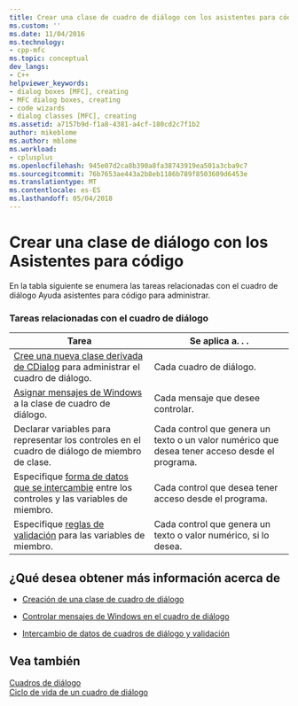```yaml
---
title: Crear una clase de cuadro de diálogo con los asistentes para código | Documentos de Microsoft
ms.custom: ''
ms.date: 11/04/2016
ms.technology:
- cpp-mfc
ms.topic: conceptual
dev_langs:
- C++
helpviewer_keywords:
- dialog boxes [MFC], creating
- MFC dialog boxes, creating
- code wizards
- dialog classes [MFC], creating
ms.assetid: a7157b9d-f1a8-4381-a4cf-180cd2c7f1b2
author: mikeblome
ms.author: mblome
ms.workload:
- cplusplus
ms.openlocfilehash: 945e07d2ca8b390a8fa38743919ea501a3cba9c7
ms.sourcegitcommit: 76b7653ae443a2b8eb1186b789f8503609d6453e
ms.translationtype: MT
ms.contentlocale: es-ES
ms.lasthandoff: 05/04/2018
---
```

# <a name="creating-a-dialog-class-with-code-wizards"></a>Crear una clase de diálogo con los Asistentes para código
En la tabla siguiente se enumera las tareas relacionadas con el cuadro de diálogo Ayuda asistentes para código para administrar.  
  
### <a name="dialog-related-tasks"></a>Tareas relacionadas con el cuadro de diálogo  
  
|Tarea|Se aplica a. . .|  
|----------|--------------------|  
|[Cree una nueva clase derivada de CDialog](../mfc/creating-your-dialog-class.md) para administrar el cuadro de diálogo.|Cada cuadro de diálogo.|  
|[Asignar mensajes de Windows](../mfc/handling-windows-messages-in-your-dialog-box.md) a la clase de cuadro de diálogo.|Cada mensaje que desee controlar.|  
|Declarar variables para representar los controles en el cuadro de diálogo de miembro de clase.|Cada control que genera un texto o un valor numérico que desea tener acceso desde el programa.|  
|Especifique [forma de datos que se intercambie](../mfc/dialog-data-exchange-and-validation.md) entre los controles y las variables de miembro.|Cada control que desea tener acceso desde el programa.|  
|Especifique [reglas de validación](../mfc/dialog-data-exchange-and-validation.md) para las variables de miembro.|Cada control que genera un texto o valor numérico, si lo desea.|  
  
## <a name="what-do-you-want-to-know-more-about"></a>¿Qué desea obtener más información acerca de  
  
-   [Creación de una clase de cuadro de diálogo](../mfc/creating-your-dialog-class.md)  
  
-   [Controlar mensajes de Windows en el cuadro de diálogo](../mfc/handling-windows-messages-in-your-dialog-box.md)  
  
-   [Intercambio de datos de cuadros de diálogo y validación](../mfc/dialog-data-exchange-and-validation.md)  
  
## <a name="see-also"></a>Vea también  
 [Cuadros de diálogo](../mfc/dialog-boxes.md)   
 [Ciclo de vida de un cuadro de diálogo](../mfc/life-cycle-of-a-dialog-box.md)

